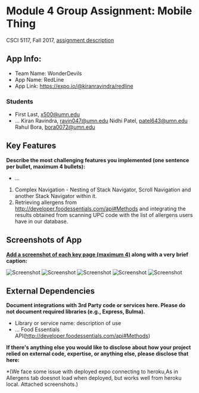 
# Module 4 Group Assignment: Mobile Thing

CSCI 5117, Fall 2017, [assignment description](https://docs.google.com/document/d/1lYgnikooJgHZmLtAzKe1yTFgR7Czz9MGSXuQzl-s3R0)

## App Info:

* Team Name: WonderDevils
* App Name: RedLine
* App Link: https://expo.io/@kiranravindra/redline 




### Students

* First Last, x500@umn.edu
* ...
Kiran Ravindra, ravin047@umn.edu
Nidhi Patel, patel643@umn.edu
Rahul Bora, bora0072@umn.edu

## Key Features

**Describe the most challenging features you implemented
(one sentence per bullet, maximum 4 bullets):**

* ...
1. Complex Navigation - Nesting of Stack Navigator, Scroll Navigation and another Stack Navigator within it. 
2. Retrieving allergens from http://developer.foodessentials.com/api#Methods and integrating the results obtained from scanning UPC code with the list of allergens users have in our database. 


## Screenshots of App

**[Add a screenshot of each key page (maximum 4)](https://stackoverflow.com/questions/10189356/how-to-add-screenshot-to-readmes-in-github-repository)
along with a very brief caption:**


![Screenshot](https://github.com/umn-5117-f17/module-4-group-assignment-wonderdevils/blob/master/mobile/archive/scan.PNG)
![Screenshot](https://github.com/umn-5117-f17/module-4-group-assignment-wonderdevils/blob/master/mobile/archive/allergens.PNG)
![Screenshot](https://github.com/umn-5117-f17/module-4-group-assignment-wonderdevils/blob/master/mobile/archive/scansafe.PNG)
![Screenshot](https://github.com/umn-5117-f17/module-4-group-assignment-wonderdevils/blob/master/mobile/archive/scandanger.PNG)
![Screenshot](https://github.com/umn-5117-f17/module-4-group-assignment-wonderdevils/blob/master/mobile/archive/Scan_nonfood_product.PNG)





## External Dependencies

**Document integrations with 3rd Party code or services here.
Please do not document required libraries (e.g., Express, Bulma).**

* Library or service name: description of use
* ...
Food Essentials API(http://developer.foodessentials.com/api#Methods)

**If there's anything else you would like to disclose about how your project
relied on external code, expertise, or anything else, please disclose that
here:**

*(We face some issue with deployed expo connecting to heroku,As in Allergens tab doesnot load when deployed, but works well from heroku local. Attached screenshots.)
